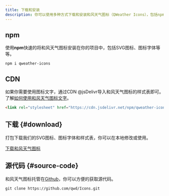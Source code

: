 ```yaml
---
title: 下载和安装
description: 你可以使用多种方式下载和安装和风天气图标（QWeather Icons），包括npm、CDN、打包下载甚至下载源代码。
---
```


## npm

使用**npm**快速的将和风天气图标安装在你的项目中，包括SVG图标、图标字体等等。

```
npm i qweather-icons
```

## CDN 

如果你需要使用图标文字，通过CDN @jsDelivr导入和风天气图标的样式表即可。了解[如何使用和风天气图标文字](/usage/#icon-font)。

```html
<link rel="stylesheet" href="https://cdn.jsdelivr.net/npm/qweather-icons@{{< param ver >}}/font/qweather-icons.css">
```

## 下载 {#download}

打包下载我们的SVG图标、图标字体和样式表，你可以在本地修改或使用。

[下载和风天气图标](https://github.com/qwd/Icons/releases/latest/)

## 源代码 {#source-code}

和风天气图标托管在[Github](https://github.com/qwd/Icons)，你可以方便的获取源代码。

```git
git clone https://github.com/qwd/Icons.git
```